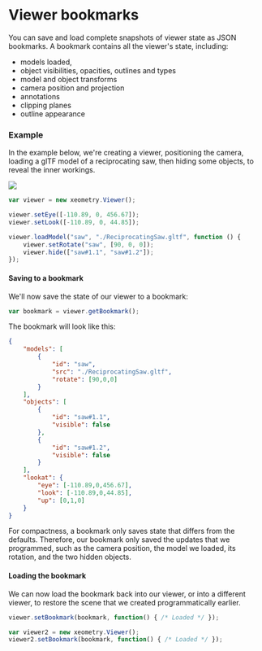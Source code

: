 # Viewer bookmarks

You can save and load complete snapshots of viewer state as JSON bookmarks. A bookmark contains all the viewer's state,
including:

* models loaded,
* object visibilities, opacities, outlines and types
* model and object transforms
* camera position and projection
* annotations
* clipping planes
* outline appearance

### Example

In the example below, we're creating a viewer, positioning the camera, loading a glTF model of a reciprocating saw, then
hiding some objects, to reveal the inner workings.

[![](http://xeolabs.com/xeometry/assets/sawObjects.png)](http://xeolabs.com/xeometry/examples/#effects_opacity)

```javascript
var viewer = new xeometry.Viewer();

viewer.setEye([-110.89, 0, 456.67]);
viewer.setLook([-110.89, 0, 44.85]);

viewer.loadModel("saw", "./ReciprocatingSaw.gltf", function () {
    viewer.setRotate("saw", [90, 0, 0]);
    viewer.hide(["saw#1.1", "saw#1.2"]);
});
```

#### Saving to a bookmark

We'll now save the state of our viewer to a bookmark:

````javascript
var bookmark = viewer.getBookmark();
````

The bookmark will look like this:

````json
{
	"models": [
		{
			"id": "saw",
			"src": "./ReciprocatingSaw.gltf",
			"rotate": [90,0,0]
		}
	],
	"objects": [
		{
			"id": "saw#1.1",
			"visible": false
		},
		{
			"id": "saw#1.2",
			"visible": false
		}
	],
	"lookat": {
		"eye": [-110.89,0,456.67],
		"look": [-110.89,0,44.85],
		"up": [0,1,0]
	}
}
````

For compactness, a bookmark only saves state that differs from the defaults. Therefore, our bookmark only saved the
updates that we programmed, such as the camera position, the model we loaded, its rotation, and the two hidden objects.

#### Loading the bookmark

We can now load the bookmark back into our viewer, or into a different viewer, to restore the scene that we
created programmatically earlier.

```javascript
viewer.setBookmark(bookmark, function() { /* Loaded */ });

var viewer2 = new xeometry.Viewer();
viewer2.setBookmark(bookmark, function() { /* Loaded */ });
```

